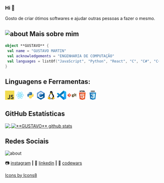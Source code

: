 ### Hi 👋

Gosto de criar ótimos softwares e ajudar outras pessoas a fazer o mesmo.

## <img width="45" alt="about" src="https://img.icons8.com/plasticine/100/000000/user-male-circle.png"/> Mais sobre mim

<!-- <img align="right" width="300" src="https://i2.wp.com/allhtaccess.info/wp-content/uploads/2018/03/programming.gif?fit=1281%2C716&ssl=1" />
 -->
```kotlin
object **GUSTAVO** {
 val name = "GUSTAVO MARTIN"
 val acknowledgements = "ENGENHARIA DE COMPUTAÇÃO"
 val languages = listOf("JavaScript", "Python", "React", "C", "C#", "C++") 
}
```

<!--  val primarySkillset = "ALGUMAS HABILIDADES" -->

## **Linguagens e Ferramentas:**  

<code><img height="30" src="https://raw.githubusercontent.com/github/explore/80688e429a7d4ef2fca1e82350fe8e3517d3494d/topics/javascript/javascript.png"></code>
<code><img height="30" src="https://raw.githubusercontent.com/github/explore/80688e429a7d4ef2fca1e82350fe8e3517d3494d/topics/react/react.png"></code>
<code><img height="30" src="https://raw.githubusercontent.com/github/explore/80688e429a7d4ef2fca1e82350fe8e3517d3494d/topics/python/python.png"></code>
<code><img height="30" src="https://raw.githubusercontent.com/devicons/devicon/master/icons/c/c-original.svg"></code>
<code><img height="30" src="https://raw.githubusercontent.com/github/explore/80688e429a7d4ef2fca1e82350fe8e3517d3494d/topics/linux/linux.png"></code>
<code><img height="30" src="https://raw.githubusercontent.com/github/explore/80688e429a7d4ef2fca1e82350fe8e3517d3494d/topics/visual-studio-code/visual-studio-code.png"></code>
<code><img height="30" src="https://raw.githubusercontent.com/github/explore/80688e429a7d4ef2fca1e82350fe8e3517d3494d/topics/git/git.png"></code>
<code><img height="30" src="https://raw.githubusercontent.com/github/explore/80688e429a7d4ef2fca1e82350fe8e3517d3494d/topics/html/html.png"></code>
<code><img height="30" src="https://raw.githubusercontent.com/github/explore/80688e429a7d4ef2fca1e82350fe8e3517d3494d/topics/css/css.png"></code>
## **GitHub Estatísticas**

<a href="https://github.com/GustavoMartinn">
  <img align="center" src="https://github-readme-stats.vercel.app/api/top-langs/?username=GustavoMartinn&theme=dracula&&langs_count=10&locale=pt-br&hide=Makefile,Dockerfile" />
</a>

<a href="https://github.com/GustavoMartinn">
 <img align="center" src="https://github-readme-stats.vercel.app/api?username=GustavoMartinn&show_icons=true&theme=dracula&line_height=27&locale=pt-br" alt="**GUSTAVO** github stats"/>
</a>

## Redes Sociais

<img alt="about" src="https://www.codewars.com/users/GustavoMartinn/badges/small"/>

<!-- [twitter]: https://twitter.com/SEUTWITTER
[youtube]: https://www.youtube.com/user/SEUYOUTUBE/ -->
[instagram]: https://www.instagram.com/gumartin29/
[linkedin]: https://www.linkedin.com/in/gustavo-martinn/
[codewars]: https://www.codewars.com/users/GustavoMartinn

<!-- #### Rede Sociais! -->

<!-- 🏡 [website][website] **|** 
🐦 [twitter][twitter] **|** 
📺 [youtube][youtube] **|**  -->
📷 [instagram][instagram] **|** 
👔 [linkedin][linkedin] **|** 
🏅 [codewars][codewars]
<br/>
<br/>
<a href="https://icons8.com/icon/JesOX3f2LVdM/usuário-homem-com-círculo">Icons by Icons8</a>
